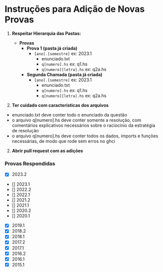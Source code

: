 # Instruções para Adição de Novas Provas

1. **Respeitar Hierarquia das Pastas:**
   - **Provas**
     - **Prova 1 (pasta já criada)**
       - `[ano].[semestre]` ex: 2023.1
         - enunciado.txt
         - `q[numero].hs` ex: q1.hs
         - `q[numero][letra].hs` ex: q2a.hs
     - **Segunda Chamada (pasta já criada)**     
       - `[ano].[semestre]` ex: 2023.1
         - enunciado.txt       
         - `q[numero].hs` ex: q1.hs
         - `q[numero][letra].hs` ex: q2a.hs

3. **Ter cuidado com características dos arquivos**
  - enunciado.txt deve conter todo o enunciado da questão
  - o arquivo q[numero].hs deve conter somente a resolução, com comentários explicativos necessários sobre o raciocínio da estratégia de resolução
  - o arquivo q[numero].hs deve conter todos os dados, imports e funções necessárias, de modo que rode sem erros no ghci

2. **Abrir pull request com as adições** 

### Provas Respondidas
  * [x] 2023.2
  * [] 2023.1
  * [] 2022.2
  * [] 2022.1
  * [] 2021.2
  * [] 2021.1
  * [] 2020.2
  * [] 2020.1
  * [x] 2019.1
  * [x] 2018.2
  * [x] 2018.1
  * [x] 2017.2
  * [x] 2017.1
  * [x] 2016.2
  * [x] 2016.1
  * [x] 2015.1
